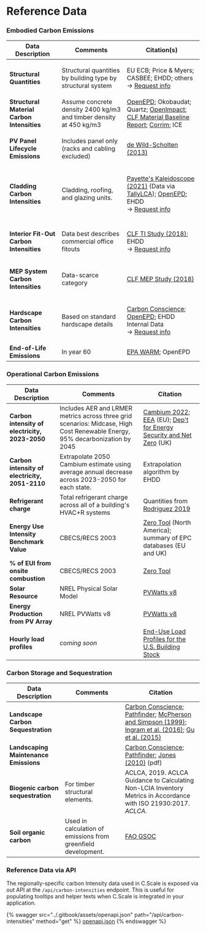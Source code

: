 # Reference Data

### Embodied Carbon Emissions

| Data Description                                                          | Comments                                                           | Citation(s)                                                                                                                                                                                                                                                                                                                             |
| ------------------------------------------------------------------------- | ------------------------------------------------------------------ | --------------------------------------------------------------------------------------------------------------------------------------------------------------------------------------------------------------------------------------------------------------------------------------------------------------------------------------- |
| **Structural Quantities**                                                 | Structural quantities by building type by structural system        | <p>EU ECB; Price &#x26; Myers; CASBEE; EHDD; others<br>→ <a href="mailto:epic@ehdd.com?Subject=Data">Request info</a></p>                                                                                                                                                                                                               |
| **Structural Material Carbon Intensities**                                | Assume concrete density 2400 kg/m3 and timber density at 450 kg/m3 | [OpenEPD](https://www.buildingtransparency.org/programs/openepd/); Okobaudat; Quartz; [OpenImpact](https://www.buildingtransparency.org/programs/openimpact/); [CLF Material Baseline Report](https://carbonleadershipforum.org/2021-material-baseline-report/); [Corrim](https://corrim.org/lcas-on-wood-products-library/); ICE       |
| **PV Panel Lifecycle Emissions**                                          | <p>Includes panel only<br>(racks and cabling excluded)</p>         | [de Wild-Scholten (2013)](https://doi.org/10.1016/j.solmat.2013.08.037)                                                                                                                                                                                                                                                                 |
| **Cladding Carbon Intensities**                                           | Cladding, roofing, and glazing units.                              | <p><a href="https://www.payette.com/kaleidoscope/">Payette's Kaleidoscope (2021)</a> (Data via <a href="https://www.buildingtransparency.org/tally/tally-lca/">TallyLCA</a>);  <a href="https://www.buildingtransparency.org/programs/openepd/">OpenEPD</a>; EHDD<br>→ <a href="mailto:epic@ehdd.com?Subject=Data">Request info</a></p> |
|                                                                           |                                                                    |                                                                                                                                                                                                                                                                                                                                         |
| **Interior Fit-Out Carbon Intensities**                                   | Data best describes commercial office fitouts                      | <p><a href="https://carbonleadershipforum.org/office-buildings-lca/">CLF TI Study (2018)</a>; EHDD<br>→ <a href="mailto:epic@ehdd.com?Subject=Data">Request info</a></p>                                                                                                                                                                |
| <p><strong>MEP System</strong><br><strong>Carbon Intensities</strong></p> | Data-scarce category                                               | [CLF MEP Study (2018)](https://carbonleadershipforum.org/office-buildings-lca/)                                                                                                                                                                                                                                                         |
| <p><strong>Hardscape</strong><br><strong>Carbon Intensities</strong></p>  | Based on standard hardscape details                                | <p><a href="https://carbon-conscience.web.app/">Carbon Conscience</a>; <a href="https://www.buildingtransparency.org/programs/openepd/">OpenEPD</a>; EHDD Internal Data<br>→ <a href="mailto:epic@ehdd.com?Subject=Data">Request info</a></p>                                                                                           |
| **End-of-Life Emissions**                                                 | In year 60                                                         | [EPA WARM](https://www.epa.gov/warm); OpenEPD                                                                                                                                                                                                                                                                                           |

### Operational Carbon Emissions

| Data Description                               | Comments                                                                                                                     | Citation                                                                                                                                                                                                                                                                                                    |
| ---------------------------------------------- | ---------------------------------------------------------------------------------------------------------------------------- | ----------------------------------------------------------------------------------------------------------------------------------------------------------------------------------------------------------------------------------------------------------------------------------------------------------- |
| **Carbon intensity of electricity, 2023-2050** | Includes AER and LRMER metrics across three grid scenarios: Midcase, High Cost Renewable Energy, 95% decarbonization by 2045 | [Cambium 2022](https://www.nrel.gov/analysis/cambium.html); [EEA](https://www.eea.europa.eu/en/analysis/indicators/greenhouse-gas-emission-intensity-of-1) (EU); [Dep't for Energy Security and Net Zero](https://www.gov.uk/government/publications/greenhouse-gas-reporting-conversion-factors-2023) (UK) |
| **Carbon intensity of electricity, 2051-2110** | Extrapolate 2050 Cambium estimate using average annual decrease across 2023-2050 for each state.                             | Extrapolation algorithm by EHDD                                                                                                                                                                                                                                                                             |
| **Refrigerant charge**                         | Total refrigerant charge across all of a building's HVAC+R systems                                                           | Quantities from [Rodriguez 2019](https://digital.lib.washington.edu/researchworks/handle/1773/44736)                                                                                                                                                                                                        |
| **Energy Use Intensity Benchmark Value**       | CBECS/RECS 2003                                                                                                              | [Zero Tool](https://zerotool.org/zerotool/) (North America); summary of EPC databases (EU and UK)                                                                                                                                                                                                           |
| **% of EUI from onsite combustion**            | CBECS/RECS 2003                                                                                                              | [Zero Tool](https://zerotool.org/zerotool/)                                                                                                                                                                                                                                                                 |
| **Solar Resource**                             | NREL Physical Solar Model                                                                                                    | [PVWatts v8](https://pvwatts.nrel.gov/version\_8.php)                                                                                                                                                                                                                                                       |
| **Energy Production from PV Array**            | NREL PVWatts v8                                                                                                              | [PVWatts v8](https://pvwatts.nrel.gov/version\_8.php)                                                                                                                                                                                                                                                       |
| **Hourly load profiles**                       | _coming soon_                                                                                                                | [End-Use Load Profiles for the U.S. Building Stock](https://doi.org/10.25984/1876417)                                                                                                                                                                                                                       |

### Carbon Storage and Sequestration

| Data Description                      | Comments                                                      | Citation                                                                                                                                                                                                                                                                                                                                               |
| ------------------------------------- | ------------------------------------------------------------- | ------------------------------------------------------------------------------------------------------------------------------------------------------------------------------------------------------------------------------------------------------------------------------------------------------------------------------------------------------ |
| **Landscape Carbon Sequestration**    |                                                               | [Carbon Conscience](https://carbon-conscience.web.app/); [Pathfinder](http://climatepositivedesign.com/); [McPherson and Simpson (1999)](https://www.fs.usda.gov/research/treesearch/6779); [Ingram et al. (2016)](https://doi.org/10.21273/HORTSCI.51.8.989); [Gu et al. (2015)](https://www.sciencedirect.com/science/article/pii/S0301479715000092) |
| **Landscaping Maintenance Emissions** |                                                               | [Carbon Conscience](https://carbon-conscience.web.app/); [Pathfinder](http://climatepositivedesign.com/); [Jones (2010)](https://buildgreen.ifas.ufl.edu/ppt/Handout\_Landscaping\_Carbon\_Footprint.pdf) (pdf)                                                                                                                                        |
| **Biogenic carbon sequestration**     | For timber structural elements.                               | ACLCA, 2019. ACLCA Guidance to Calculating Non-LCIA Inventory Metrics in Accordance with ISO 21930:2017. _ACLCA._                                                                                                                                                                                                                                      |
| **Soil organic carbon**               | Used in calculation of emissions from greenfield development. | [FAO GSOC](https://www.fao.org/soils-portal/data-hub/soil-maps-and-databases/global-soil-organic-carbon-map-gsocmap/en/)                                                                                                                                                                                                                               |

### Reference Data via API

The regionally-specific carbon Intensity data used in C.Scale is exposed via out API at the `/api/carbon-intensities` endpoint. This is useful for populating tooltips and helper texts when C.Scale is integrated in your application.&#x20;

{% swagger src="../.gitbook/assets/openapi.json" path="/api/carbon-intensities" method="get" %}
[openapi.json](../.gitbook/assets/openapi.json)
{% endswagger %}

